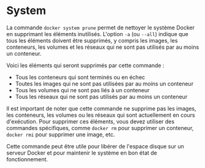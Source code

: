 # System

La commande `docker system prune` permet de nettoyer le système Docker en supprimant les éléments inutilisés. L'option `-a` (ou `--all`) indique que tous les éléments doivent être supprimés, y compris les images, les conteneurs, les volumes et les réseaux qui ne sont pas utilisés par au moins un conteneur.

Voici les éléments qui seront supprimés par cette commande :

* Tous les conteneurs qui sont terminés ou en échec
* Toutes les images qui ne sont pas utilisées par au moins un conteneur
* Tous les volumes qui ne sont pas liés à un conteneur
* Tous les réseaux qui ne sont pas utilisés par au moins un conteneur

Il est important de noter que cette commande ne supprime pas les images, les conteneurs, les volumes ou les réseaux qui sont actuellement en cours d'exécution. Pour supprimer ces éléments, vous devez utiliser des commandes spécifiques, comme `docker rm` pour supprimer un conteneur, `docker rmi` pour supprimer une image, etc.

Cette commande peut être utile pour libérer de l'espace disque sur un serveur Docker et pour maintenir le système en bon état de fonctionnement.

